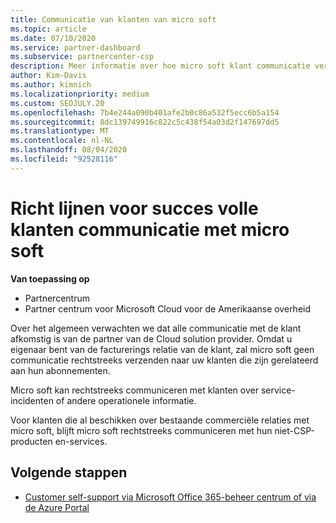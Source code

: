 ```yaml
---
title: Communicatie van klanten van micro soft
ms.topic: article
ms.date: 07/10/2020
ms.service: partner-dashboard
ms.subservice: partnercenter-csp
description: Meer informatie over hoe micro soft klant communicatie verwacht tussen klanten en partners in het Cloud Solution Provider-programma.
author: Kim-Davis
ms.author: kimnich
ms.localizationpriority: medium
ms.custom: SEOJULY.20
ms.openlocfilehash: 7b4e244a090b401afe2b0c86a532f5ecc6b5a154
ms.sourcegitcommit: 8dc139749916c822c5c438f54a03d2f147697dd5
ms.translationtype: MT
ms.contentlocale: nl-NL
ms.lasthandoff: 08/04/2020
ms.locfileid: "92528116"
---
```

# <a name="guidelines-for-successful-customer-communication-with-microsoft"></a>Richt lijnen voor succes volle klanten communicatie met micro soft

**Van toepassing op**

-  Partnercentrum
-  Partner centrum voor Microsoft Cloud voor de Amerikaanse overheid

Over het algemeen verwachten we dat alle communicatie met de klant afkomstig is van de partner van de Cloud solution provider. Omdat u eigenaar bent van de facturerings relatie van de klant, zal micro soft geen communicatie rechtstreeks verzenden naar uw klanten die zijn gerelateerd aan hun abonnementen.

Micro soft kan rechtstreeks communiceren met klanten over service-incidenten of andere operationele informatie.

Voor klanten die al beschikken over bestaande commerciële relaties met micro soft, blijft micro soft rechtstreeks communiceren met hun niet-CSP-producten en-services.

## <a name="next-steps"></a>Volgende stappen

- [Customer self-support via Microsoft Office 365-beheer centrum of via de Azure Portal](customer-self-support.md)